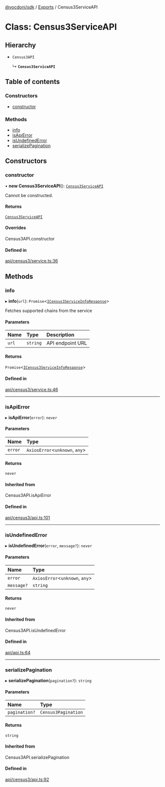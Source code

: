[@vocdoni/sdk](/sdk) / [Exports](../modules) / Census3ServiceAPI

# Class: Census3ServiceAPI

## Hierarchy

- `Census3API`

  ↳ **`Census3ServiceAPI`**

## Table of contents

### Constructors

- [constructor](Census3ServiceAPI#constructor)

### Methods

- [info](Census3ServiceAPI#info)
- [isApiError](Census3ServiceAPI#isapierror)
- [isUndefinedError](Census3ServiceAPI#isundefinederror)
- [serializePagination](Census3ServiceAPI#serializepagination)

## Constructors

### constructor

• **new Census3ServiceAPI**(): [`Census3ServiceAPI`](Census3ServiceAPI)

Cannot be constructed.

#### Returns

[`Census3ServiceAPI`](Census3ServiceAPI)

#### Overrides

Census3API.constructor

#### Defined in

[api/census3/service.ts:36](https://github.com/vocdoni/vocdoni-sdk/blob/2244934/src/api/census3/service.ts#L36)

## Methods

### info

▸ **info**(`url`): `Promise`\<[`ICensus3ServiceInfoResponse`](../interfaces/ICensus3ServiceInfoResponse)\>

Fetches supported chains from the service

#### Parameters

| Name | Type | Description |
| :------ | :------ | :------ |
| `url` | `string` | API endpoint URL |

#### Returns

`Promise`\<[`ICensus3ServiceInfoResponse`](../interfaces/ICensus3ServiceInfoResponse)\>

#### Defined in

[api/census3/service.ts:46](https://github.com/vocdoni/vocdoni-sdk/blob/2244934/src/api/census3/service.ts#L46)

___

### isApiError

▸ **isApiError**(`error`): `never`

#### Parameters

| Name | Type |
| :------ | :------ |
| `error` | `AxiosError`\<`unknown`, `any`\> |

#### Returns

`never`

#### Inherited from

Census3API.isApiError

#### Defined in

[api/census3/api.ts:101](https://github.com/vocdoni/vocdoni-sdk/blob/2244934/src/api/census3/api.ts#L101)

___

### isUndefinedError

▸ **isUndefinedError**(`error`, `message?`): `never`

#### Parameters

| Name | Type |
| :------ | :------ |
| `error` | `AxiosError`\<`unknown`, `any`\> |
| `message?` | `string` |

#### Returns

`never`

#### Inherited from

Census3API.isUndefinedError

#### Defined in

[api/api.ts:64](https://github.com/vocdoni/vocdoni-sdk/blob/2244934/src/api/api.ts#L64)

___

### serializePagination

▸ **serializePagination**(`pagination?`): `string`

#### Parameters

| Name | Type |
| :------ | :------ |
| `pagination?` | `Census3Pagination` |

#### Returns

`string`

#### Inherited from

Census3API.serializePagination

#### Defined in

[api/census3/api.ts:92](https://github.com/vocdoni/vocdoni-sdk/blob/2244934/src/api/census3/api.ts#L92)
